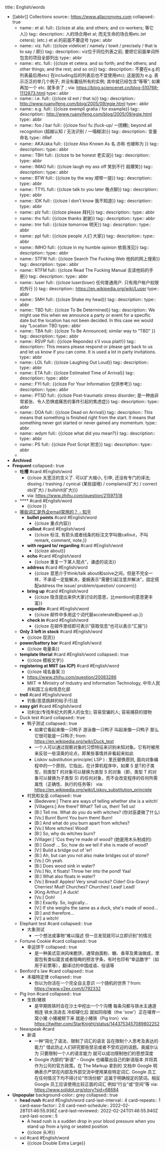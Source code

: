 title:: English/words

- [[abbr]] Collections
  source:: https://www.allacronyms.com
  collapsed:: true
  - name:: et al.
    full:: {{cloze at alia; and others; and co-workers; 等它人}}
    tag:: 
    description::  人的场合用et al; 而无生命的场合用etc.(et cetera); (etc.) et al.的前面不要逗号
    type:: abbr
  - name:: viz.
    full:: {{cloze videlicet / namely / towit / precisely / that is to say / 即}}
    tag:: 
    description:: viz位于同位列表之前; 要把它前面单词所包含的项目全部列出
    type:: abbr
  - name:: etc.
    full:: {{cloze et cetera. and so forth; and the others; and other things; and the rest; and so on}}
    tag:: 
    description::  不要在e.g.的列表最后用etc( 在including后的列表后也不宜使用etc); 这是因为 e.g. 表示泛泛的举几个例子; 并没有囊括所有的实例; 其中就已经包含“等等”; 如果再加一个 etc. 就多余了 ; via: https://blog.sciencenet.cn/blog-510768-1112873.html
    type:: abbr
  - name:: i.e.
    full:: {{cloze id est / that is}}
    tag:: 
    description:: http://www.ruanyifeng.com/blog/2005/09/egie.html
    type:: abbr
  - name:: e.g.
    full:: {{cloze exempli gratia / for example}}
    tag:: 
    description:: http://www.ruanyifeng.com/blog/2005/09/egie.html
    type:: abbr
  - name:: foo / bar
    full:: {{cloze foo/ fu (fuck-up/ 一团糟); beyond all recognition (超越认知 / 无法识别 / 一塌糊涂)}}
    tag:: 
    description:: 变量命名
    type:: itRef
  - name:: AKA/aka
    full:: {{cloze Also Known As  名 亦称 也被称为 }}
    tag:: 
    description:: 
    type:: abbr
  - name:: TBH
    full:: {{cloze to be honest 老实说}}
    tag:: 
    description:: 
    type:: abbr
  - name:: IMAO
    full:: {{cloze laugh my ass off 笑到不行 超爆笑}}
    tag:: 
    description:: 
    type:: abbr
  - name:: BTW
    full:: {{cloze by the way 顺带一提}}
    tag:: 
    description:: 
    type:: abbr
  - name:: TTYL
    full:: {{cloze talk to you later 晚点聊}}
    tag:: 
    description:: 
    type:: abbr
  - name:: IDK
    full:: {{cloze l don't know 我不知道}}
    tag:: 
    description:: 
    type:: abbr
  - name:: plz
    full:: {{cloze please 拜托}}
    tag:: 
    description:: 
    type:: abbr
  - name:: thx
    full:: {{cloze thanks 谢谢}}
    tag:: 
    description:: 
    type:: abbr
  - name:: tmr
    full:: {{cloze tomorrow 明天}}
    tag:: 
    description:: 
    type:: abbr
  - name:: ppl
    full:: {{cloze people 人们 大家}}
    tag:: 
    description:: 
    type:: abbr
  - name:: IMHO
    full:: {{cloze in my humble opinion 依我浅见}}
    tag:: 
    description:: 
    type:: abbr
  - name:: STFW
    full:: {{cloze  Search The Fucking Web 他妈的网上搜索}}
    tag:: 
    description:: 
    type:: abbr
  - name:: RTFM
    full:: {{cloze Read The Fucking Manual 去读他妈的手册}}
    tag:: 
    description:: 
    type:: abbr
  - name:: luser
    full:: {{cloze luser(loser) 任何普通用户. 只有用户帐户权限的外行 }}
    tag:: 
    description:: https://en.wikipedia.org/wiki/Luser
    type:: abbr
  - name:: SMH
    full:: {{cloze Shake my head}}
    tag:: 
    description:: 
    type:: abbr
  - name:: TBD
    full:: {{cloze To Be Determined}}
    tag:: 
    description:: We might use this when we announce a party or event for a specific date but the location has not been decided. In this case we would say “Location TBD
    type:: abbr
  - name:: TBA
    full:: {{cloze To Be Announced; similar way to “TBD” }}
    tag:: 
    description:: 
    type:: abbr
  - name:: RSVP
    full:: {{cloze Repondez s’il vous plait!}}
    tag:: 
    description:: This means please respond or please get back to us and let us know if you can come. It is used a lot in party invitations.
    type:: abbr
  - name:: LOL
    full:: {{cloze Laughing Out Loud}}
    tag:: 
    description:: 
    type:: abbr
  - name:: ETA
    full:: {{cloze Estimated Time of Arrival}}
    tag:: 
    description:: 
    type:: abbr
  - name:: FYI
    full:: {{cloze For Your Information 仅供参考}}
    tag:: 
    description:: 
    type:: abbr
  - name:: PTSD
    full:: {{cloze Post-traumatic stress disorder; 是一种由非常紧张、令人恐惧或痛苦的事件引起的焦虑症}}
    tag:: 
    description:: 
    type:: abbr
  - name:: DOA
    full:: {{cloze Dead on Arrival}}
    tag:: 
    description:: This means that something is finished right from the start. It means that something never got started or never gained any momentum.
    type:: abbr
  - name:: wdym
    full:: {{cloze what did you mean?}}
    tag:: 
    description:: 
    type:: abbr
  - name:: PS
    full:: {{cloze Post Script 附言}}
    tag:: 
    description:: 
    type:: abbr
  -
- __Archived__
- __Frequent__
  collapsed:: true
  - **吐槽** #card #English/word
    - {{cloze 太宽泛的含义了. 可以扩大缩小, 引申, 还没有专门的译法; dissing / trashing / cynical (某些語境) / complains(扩大) /  correct sb(扩大) / bullshit(扩大)}}
    - via: https://www.zhihu.com/question/21597518
  - **** #card #English/word
    - {{cloze }}
  - [哪些词汇是外企email常用的？ - 知乎](https://zhuanlan.zhihu.com/p/24833687)
    - **bullet points** #card #English/word
      - {{cloze 重点内容}}
    - **callout** #card #English/word
      - {{cloze 标注, 有箭头或者线条的标注文字叫做callout，不叫remark, comment, note.}}
    - **with regard to/ regarding** #card #English/word
      - {{cloze about}}
    - **echo** #card #English/word
      - {{cloze 重复一下某人观点”，谦虚的说法}}
    - **address** #card #English/word
      - {{cloze 意思介于think/talk about和solve之间，但是不完全一样，不承诺一定能解决，委婉表示"需要引起注意并解决”，固定搭配address the issue/ problem/question/ concern}}
    - **bring up** #card #English/word
      - {{cloze 隐含提出来供大家讨论的意思，比mention的意思更丰富}}
    - **expedite** #card #English/word
      - {{cloze 邮件中多用这个词代替accelerate和speed up.}}
    - **check in** #card #English/word
      - {{cloze 在邮件里经即可表示”获取信息“也可以表示“汇报“}}
  - __Only 3 left in stock__ #card #English/word
    - {{cloze 现货}}
  - **power/battery bar** #card #English/word
    - {{cloze 电量条}}
  - __template literial__  #card #English/word
    collapsed:: true
    - {{cloze 模板文字}}
  - **registering at MIIT (as ICP)** #card #English/word
    - {{cloze 域名备案 }}
    - https://www.zhihu.com/question/20083286
    - MIIT => Ministry of Industry and Information Technology, 中华人民共和国工业和信息化部
  - **troll** #card #English/word
    - 钓鱼/恶意挑衅的帖子/引战
  - **easy girl** #card #English/word
    - 功利女(专找年纪大的男人的女生); 容易受骗的人; 容易捕获的猎物
  - Duck test #card
    collapsed:: true
    - 鸭子测试
      collapsed:: true
      - 如果它看起来像一只鸭子 游泳像一只鸭子 叫起来像一只鸭子 那么它很可能是一只鸭子; from: https://en.wikipedia.org/wiki/Duck_test
      - 一个人可以通过观察对象的习惯特征来识别未知对象。它有时被用来反驳一些深奥的论点，即某些事情并非看起来如此
      - Liskov substitution principle( LSP ) : 里氏替换原则, 面向对象编程中的一个原则，它指出，在计算机程序中，如果 S 是T的子类型，则类型T 的对象可以替换为类型 S 的对象（即，类型 T 的对象可以替换为子类型 S) 的任何对象，而不会改变程序的任何所需属性（正确性、执行的任务等） via: https://en.wikipedia.org/wiki/Liskov_substitution_principle
    - 村民和女巫
      collapsed:: true
      - [Bedevere:] There are ways of telling whether she is a witch!
      - [Villagers:] Are there? What? Tell us, then! Tell us!
      - [B:] Tell me. What do you do with witches? (你对巫婆做了什么)
      - [Vs:] Burn! Burn! You burn them! Burn!
      - [B:] And what do you burn apart from witches?
      - [Vs:] More witches! Wood!
      - [B:] So, why do witches burn?
      - [Villager:] 'Cos they're made of wood? (她是用木头制成的)
      - [B:] Good! ... So; how do we tell if she is made of wood?
      - [V:] Build a bridge out of 'er!
      - [B:] Ah, but can you not also make bridges out of stone?
      - [Vs:] Oh yeah.
      - [B:] Does wood sink in water?
      - [Vs:] No, it floats! Throw her into the pond! Yaa!
      - [B:] What also floats in water?
      - [Vs:] Bread! Apples! Very small rocks? Cider! Gra-Gravy! Cherries! Mud! Churches? Churches! Lead! Lead!
      - [King Arthur:] A duck!
      - [Vs:] Ooh!
      - [B:] Exactly. So, logically...
      - [V:] If she weighs the same as a duck, she's made of wood...
      - [B:] and therefore...
      - [V:] a witch!
  - Elephant test #card
    collapsed:: true
    - 大象测试
      - 一个想法或事物“难以描述 但一旦发现就可以立即识别”的情况
  - Fortune Cookie #card
    collapsed:: true
    - 幸运饼干
      collapsed:: true
      - 是一种美式亚洲风味脆饼，通常由面粉、糖、香草及黄油做成，里面包有类似箴言或者隐晦的预言字条，有时也印有“幸运数字”（如用于彩票等），翻译过的中国成语、俗语等
  - Benford's law #card
    collapsed:: true
    - 本福特定律
      collapsed:: true
      - 你以为你活在一个完全自主意识 一个随机的世界？from: https://www.v2ex.com/t/792332
  - Pig Iron #card
    collapsed:: true
    - 生铁/猪铁
      - 是早期炼铁时会在沙土中挖出一个个沟槽 每条沟都与铁水主通道相连 铁水浇进去 冷却硬化后 就如同母猪（the 'sow'）正在哺育一窝小猪 小猪被掰下来 就是小猪铁（Pig Iron）via: https://twitter.com/StarKnight/status/1443753457089802252
  - Newspeak #card
    - 新语
      - 一种“简化了语法、限制了词汇的语言 旨在限制个人思考及表达的能力” 借此防止人们研究那些禁忌或者不受欢迎的话题。奥威尔认为 只要限制一个人的语言能力 就可以成功限制他们的思想深度
      - Google 内部的“新语” - Google 也编纂出自己的新语版本 并将其作为公司的官方政策。在 The Markup 拿到的 文档中 Google 明确表示严禁在内部及外部交流中使用某些特定词汇. Google 员工在任何情况下均不得讨论“市场份额” 这属于明确规定的禁词。相反 Google 员工应该使用比较正面的词汇 例如“行业”或“空间”等 via: https://www.solidot.org/story?sid=68684
- __Unpopular__
  background-color:: grey
  collapsed:: true
  - __head rush__ #card #English/word
    card-last-interval:: 4
    card-repeats:: 1
    card-ease-factor:: 2.6
    card-next-schedule:: 2022-02-28T01:46:55.936Z
    card-last-reviewed:: 2022-02-24T01:46:55.940Z
    card-last-score:: 5
    - A head rush is a sudden drop in your blood pressure when you stand up from a lying or seated position
    - {{cloze 头冲}}
  - xxl #card #English/word
    - {{cloze Double Extra Large}}